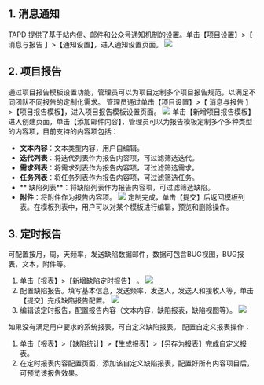 ## 1. 消息通知
TAPD 提供了基于站内信、邮件和公众号通知机制的设置。单击【项目设置】>【 消息与报告 】>【通知设置】，进入通知设置页面。
![](//mc.qcloudimg.com/static/img/f19d34fa0d59ce9fe34437d940e99b44/image.png)

## 2. 项目报告
通过项目报告模板设置功能，管理员可以为项目定制多个项目报告规范，以满足不同团队不同报告的定制化需求。
管理员通过单击【项目设置】>【 消息与报告 】>【项目报告模板】，进入项目报告模板设置页面。
![](//mc.qcloudimg.com/static/img/d2c124b78bcbe0b6b37423e6520d6e8c/image.png)
单击【新增项目报告模板】进入创建页面，单击【添加邮件内容】，管理员可以为报告模板定制多个多种类型的内容项，目前支持的内容项包括：
- **文本内容**：文本类型内容，用户自编辑。
- **迭代列表**：将迭代列表作为报告内容项，可过滤筛选迭代。
- **需求列表**：将需求列表作为报告内容项，可过滤筛选需求。
- **任务列表**：将任务列表作为报告内容项，可过滤筛选任务。
- ** 缺陷列表**：将缺陷列表作为报告内容项，可过滤筛选缺陷。
- **附件**：将附件作为报告内容项。
![](//mc.qcloudimg.com/static/img/e3a68de07cdfecca28a7cec697b3ef86/image.png)
定制完成，单击【提交】后返回模板列表。在模板列表中，用户可以对某个模板进行编辑，预览和删除操作。

## 3. 定时报告
可配置按月，周，天频率，发送缺陷数据邮件，数据可包含BUG视图，BUG报表，文本，附件等。
1. 单击【报表】>【新增缺陷定时报告】 。
![](//mc.qcloudimg.com/static/img/44ca6988c1e85f2ed53068b941abb852/image.jpg)
2. 配置缺陷报告。填写基本信息，发送频率，发送人，发送人和接收人等，单击【提交】完成缺陷报告配置。
![](//mc.qcloudimg.com/static/img/1cb2ff13a1c961ab419a9ac9ccb64293/image.jpg)
3. 编辑该定时报告，配置报告内容（文本内容，缺陷报表，缺陷视图等）。
![](//mc.qcloudimg.com/static/img/72b18fe1bddf3bb2eeaa037b7b243cbd/image.jpg)

如果没有满足用户要求的系统报表，可自定义缺陷报表。
配置自定义报表操作：
1. 单击【报表】>【缺陷统计】>【生成报表】>【另存为报表】完成自定义报表。
2. 在定时报表内容配置页面，添加该自定义缺陷报表，配置好所有内容项目后，可预览该报告效果。
